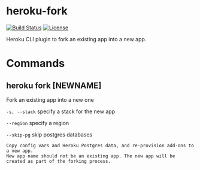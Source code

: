 heroku-fork
===========

[![Build Status](https://travis-ci.org/heroku/heroku-fork.svg?branch=master)](https://travis-ci.org/heroku/heroku-fork)
[![License](https://img.shields.io/github/license/heroku/heroku-fork.svg)](https://github.com/heroku/heroku-fork/blob/master/LICENSE)

Heroku CLI plugin to fork an existing app into a new app.

Commands
========

heroku fork [NEWNAME]
---------------------

Fork an existing app into a new one

`-s, --stack` specify a stack for the new app

`--region` specify a region

`--skip-pg` skip postgres databases

```
Copy config vars and Heroku Postgres data, and re-provision add-ons to a new app.
New app name should not be an existing app. The new app will be created as part of the forking process.
```
